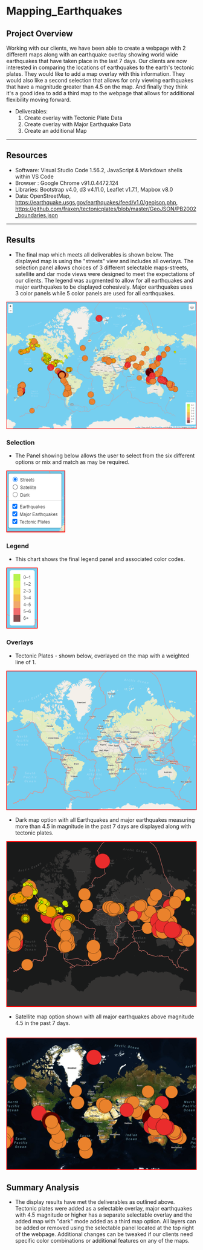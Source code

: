 # Mapping_Earthquakes


## Project Overview

Working with our clients, we have been able to create a webpage with 2 different maps along with an earthquake overlay showing world wide earthquakes that have taken place in the last 7 days. Our clients are now interested in comparing the locations of earthquakes to the earth's tectonic plates. They would like to add a map overlay with this information. They would also like a second selection that allows for only viewing earthquakes that have a magnitude greater than 4.5 on the map. And finally they think it's a good idea to add a third map to the webpage that allows for additional flexibility moving forward.

- Deliverables:
  1. Create overlay with Tectonic Plate Data
  2. Create overlay with Major Earthquake Data
  3. Create an additional Map
------------------------------------------------------------------------------------------------------------

## Resources
- Software: Visual Studio Code 1.56.2, JavaScript & Markdown shells within VS Code
- Browser : Google Chrome v91.0.4472.124 
- Libraries: Bootstrap v4.0, d3 v4.11.0, Leaflet v1.7.1, Mapbox v8.0
- Data: OpenStreetMap, https://earthquake.usgs.gov/earthquakes/feed/v1.0/geojson.php, https://github.com/fraxen/tectonicplates/blob/master/GeoJSON/PB2002_boundaries.json
------------------------------------------------------------------------------------------------------------

## Results

- The final map which meets all deliverables is shown below. The displayed map is using the "streets" view and includes all overlays. The selection panel allows choices of 3 different selectable maps-streets, satellite and dar mode views were designed to meet the expectations of our clients. The legend was augmented to allow for all earthquakes and major earthquakes to be displayed cohesively. Major earthquakes uses 3 color panels while 5 color panels are used for all earthquakes.

![Website](/Earthquake_Challenge/static/images/map.png)


### Selection
- The Panel showing below allows the user to select from the six different options or mix and match as may be required.

![Website](/Earthquake_Challenge/static/images/panel.png)

### Legend
- This chart shows the final legend panel and associated color codes.

![Website](/Earthquake_Challenge/static/images/legend.png)

### Overlays
- Tectonic Plates - shown below, overlayed on the map with a weighted line of 1.

![Website](/Earthquake_Challenge/static/images/tectonicmap.png)

- Dark map option with all Earthquakes and major earthquakes measuring more than 4.5 in magnitude in the past 7 days are displayed along with tectonic plates.

![Website](/Earthquake_Challenge/static/images/darkmap.png)

- Satellite map option shown with all major earthquakes above magnitude 4.5 in the past 7 days.

![Website](/Earthquake_Challenge/static/images/majorEQ.png)
------------------------------------------------------------------------------------------------------------

## Summary Analysis

- The display results have met the deliverables as outlined above. Tectonic plates were added as a selectable overlay, major earthquakes with 4.5 magnitude or higher has a separate selectable overlay and the added map with "dark" mode added as a third map option. All layers can be added or removed using the selectable panel located at the top right of the webpage. Additional changes can be tweaked if our clients need specific color combinations or additional features on any of the maps.